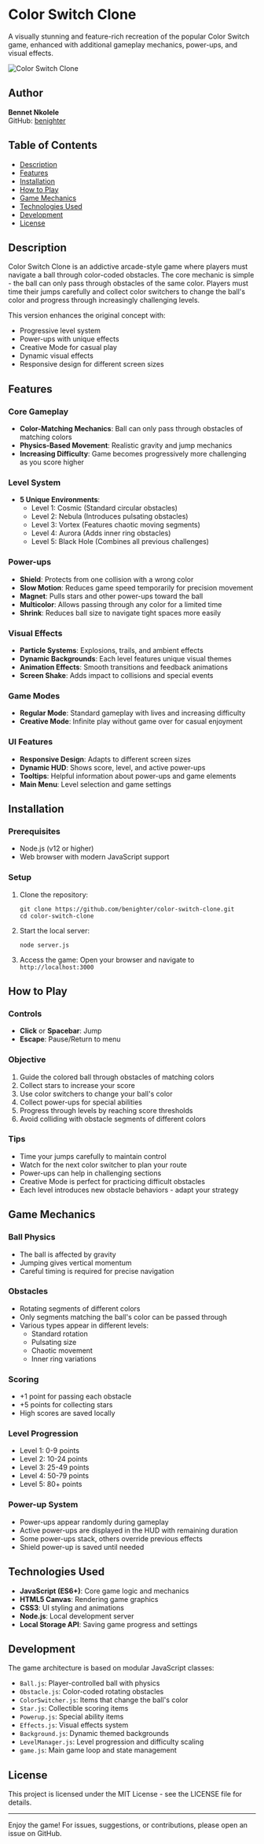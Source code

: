 # Color Switch Clone

A visually stunning and feature-rich recreation of the popular Color Switch game, enhanced with additional gameplay mechanics, power-ups, and visual effects.

![Color Switch Clone](screenshots/game_preview.png)

## Author

**Bennet Nkolele**  
GitHub: [benighter](https://github.com/benighter)

## Table of Contents

- [Description](#description)
- [Features](#features)
- [Installation](#installation)
- [How to Play](#how-to-play)
- [Game Mechanics](#game-mechanics)
- [Technologies Used](#technologies-used)
- [Development](#development)
- [License](#license)

## Description

Color Switch Clone is an addictive arcade-style game where players must navigate a ball through color-coded obstacles. The core mechanic is simple - the ball can only pass through obstacles of the same color. Players must time their jumps carefully and collect color switchers to change the ball's color and progress through increasingly challenging levels.

This version enhances the original concept with:
- Progressive level system
- Power-ups with unique effects
- Creative Mode for casual play
- Dynamic visual effects
- Responsive design for different screen sizes

## Features

### Core Gameplay
- **Color-Matching Mechanics**: Ball can only pass through obstacles of matching colors
- **Physics-Based Movement**: Realistic gravity and jump mechanics
- **Increasing Difficulty**: Game becomes progressively more challenging as you score higher

### Level System
- **5 Unique Environments**:
  - Level 1: Cosmic (Standard circular obstacles)
  - Level 2: Nebula (Introduces pulsating obstacles)
  - Level 3: Vortex (Features chaotic moving segments)
  - Level 4: Aurora (Adds inner ring obstacles)
  - Level 5: Black Hole (Combines all previous challenges)

### Power-ups
- **Shield**: Protects from one collision with a wrong color
- **Slow Motion**: Reduces game speed temporarily for precision movement
- **Magnet**: Pulls stars and other power-ups toward the ball
- **Multicolor**: Allows passing through any color for a limited time
- **Shrink**: Reduces ball size to navigate tight spaces more easily

### Visual Effects
- **Particle Systems**: Explosions, trails, and ambient effects
- **Dynamic Backgrounds**: Each level features unique visual themes
- **Animation Effects**: Smooth transitions and feedback animations
- **Screen Shake**: Adds impact to collisions and special events

### Game Modes
- **Regular Mode**: Standard gameplay with lives and increasing difficulty
- **Creative Mode**: Infinite play without game over for casual enjoyment

### UI Features
- **Responsive Design**: Adapts to different screen sizes
- **Dynamic HUD**: Shows score, level, and active power-ups
- **Tooltips**: Helpful information about power-ups and game elements
- **Main Menu**: Level selection and game settings

## Installation

### Prerequisites
- Node.js (v12 or higher)
- Web browser with modern JavaScript support

### Setup
1. Clone the repository:
   ```
   git clone https://github.com/benighter/color-switch-clone.git
   cd color-switch-clone
   ```

2. Start the local server:
   ```
   node server.js
   ```

3. Access the game:
   Open your browser and navigate to `http://localhost:3000`

## How to Play

### Controls
- **Click** or **Spacebar**: Jump
- **Escape**: Pause/Return to menu

### Objective
1. Guide the colored ball through obstacles of matching colors
2. Collect stars to increase your score
3. Use color switchers to change your ball's color
4. Collect power-ups for special abilities
5. Progress through levels by reaching score thresholds
6. Avoid colliding with obstacle segments of different colors

### Tips
- Time your jumps carefully to maintain control
- Watch for the next color switcher to plan your route
- Power-ups can help in challenging sections
- Creative Mode is perfect for practicing difficult obstacles
- Each level introduces new obstacle behaviors - adapt your strategy

## Game Mechanics

### Ball Physics
- The ball is affected by gravity
- Jumping gives vertical momentum
- Careful timing is required for precise navigation

### Obstacles
- Rotating segments of different colors
- Only segments matching the ball's color can be passed through
- Various types appear in different levels:
  - Standard rotation
  - Pulsating size
  - Chaotic movement
  - Inner ring variations

### Scoring
- +1 point for passing each obstacle
- +5 points for collecting stars
- High scores are saved locally

### Level Progression
- Level 1: 0-9 points
- Level 2: 10-24 points
- Level 3: 25-49 points
- Level 4: 50-79 points
- Level 5: 80+ points

### Power-up System
- Power-ups appear randomly during gameplay
- Active power-ups are displayed in the HUD with remaining duration
- Some power-ups stack, others override previous effects
- Shield power-up is saved until needed

## Technologies Used

- **JavaScript (ES6+)**: Core game logic and mechanics
- **HTML5 Canvas**: Rendering game graphics
- **CSS3**: UI styling and animations
- **Node.js**: Local development server
- **Local Storage API**: Saving game progress and settings

## Development

The game architecture is based on modular JavaScript classes:

- `Ball.js`: Player-controlled ball with physics
- `Obstacle.js`: Color-coded rotating obstacles
- `ColorSwitcher.js`: Items that change the ball's color
- `Star.js`: Collectible scoring items
- `Powerup.js`: Special ability items
- `Effects.js`: Visual effects system
- `Background.js`: Dynamic themed backgrounds
- `LevelManager.js`: Level progression and difficulty scaling
- `game.js`: Main game loop and state management

## License

This project is licensed under the MIT License - see the LICENSE file for details.

---

Enjoy the game! For issues, suggestions, or contributions, please open an issue on GitHub.
